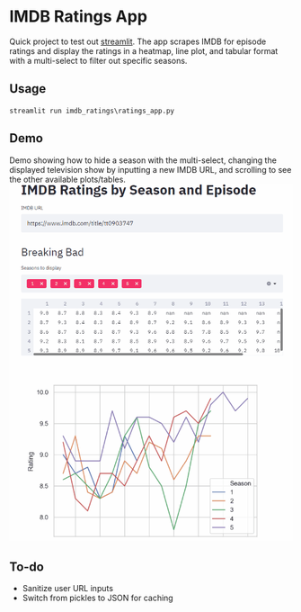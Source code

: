 # IMDB Ratings App
Quick project to test out [streamlit](https://streamlit.io/). The app scrapes IMDB for episode ratings and display the ratings in a heatmap, line plot, and tabular format with a multi-select to filter out specific seasons.

## Usage
    streamlit run imdb_ratings\ratings_app.py

## Demo
Demo showing how to hide a season with the multi-select, changing the displayed television show by inputting a new IMDB URL, and scrolling to see the other available plots/tables.
![Image of app in use](images/demo1.gif)

## To-do
* Sanitize user URL inputs
* Switch from pickles to JSON for caching